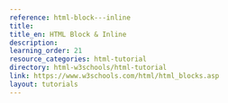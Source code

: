 ```yaml
---
reference: html-block---inline
title:
title_en: HTML Block & Inline
description:
learning_order: 21
resource_categories: html-tutorial
directory: html-w3schools/html-tutorial
link: https://www.w3schools.com/html/html_blocks.asp
layout: tutorials
---
```

